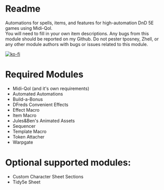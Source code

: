 # Readme
Automations for spells, items, and features for high-automation DnD 5E games using Midi-Qol.  
You will need to fill in your own item descriptions.  Any bugs from this module should be reported on my Github.  Do not pester tposney, Zhell, or any other module authors with bugs or issues related to this module.  
  
[![ko-fi](https://ko-fi.com/img/githubbutton_sm.svg)](https://ko-fi.com/O5O5G582S)  
  
# Required Modules  
- Midi-Qol (and it's own requirements)  
- Automated Automations  
- Build-a-Bonus  
- DFreds Convenient Effects  
- Effect Macro  
- Item Macro  
- Jules&Ben's Animated Assets  
- Sequencer  
- Template Macro  
- Token Attacher  
- Warpgate  
  
# Optional supported modules:  
- Custom Character Sheet Sections  
- Tidy5e Sheet  